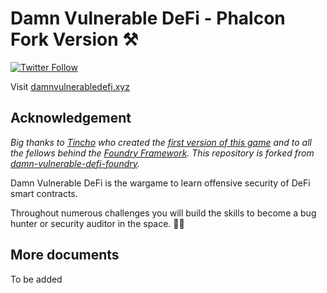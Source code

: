 # Damn Vulnerable DeFi - Phalcon Fork Version ⚒️


[![Twitter Follow](https://img.shields.io/twitter/follow/Phalcon_xyz?label=Follow%20%40Phalcon_xyz&style=social)](https://twitter.com/Phalcon_xyz)

Visit [damnvulnerabledefi.xyz](https://damnvulnerabledefi.xyz)

## Acknowledgement
*Big thanks to [Tincho](https://twitter.com/tinchoabbate) who created the [first version of this game](https://github.com/tinchoabbate/damn-vulnerable-defi/tree/v2.0.0) and to all the fellows behind the [Foundry Framework](https://github.com/gakonst/foundry/graphs/contributors). This repository is forked from [damn-vulnerable-defi-foundry](https://github.com/nicolasgarcia214/damn-vulnerable-defi-foundry).*

Damn Vulnerable DeFi is the wargame to learn offensive security of DeFi smart contracts.

Throughout numerous challenges you will build the skills to become a bug hunter or security auditor in the space. 🕵️‍♂️

## More documents

To be added
